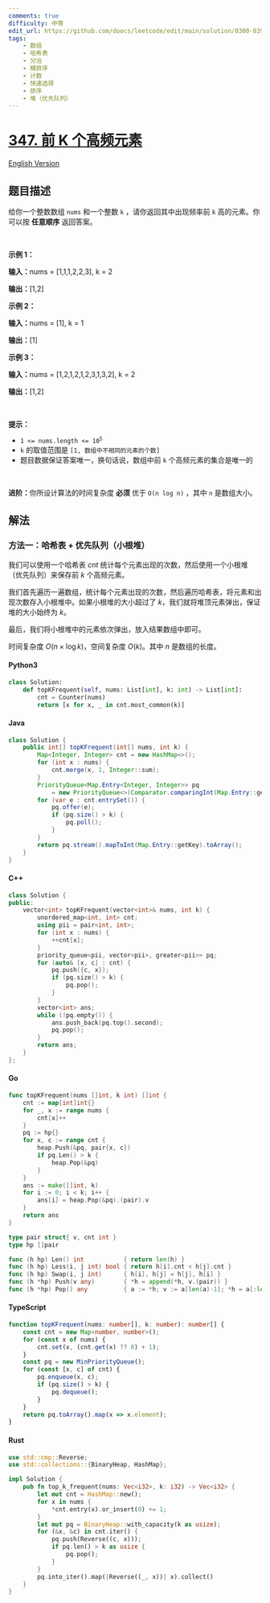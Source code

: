 ```yaml
---
comments: true
difficulty: 中等
edit_url: https://github.com/doocs/leetcode/edit/main/solution/0300-0399/0347.Top%20K%20Frequent%20Elements/README.md
tags:
    - 数组
    - 哈希表
    - 分治
    - 桶排序
    - 计数
    - 快速选择
    - 排序
    - 堆（优先队列）
---
```


<!-- problem:start -->

# [347. 前 K 个高频元素](https://leetcode.cn/problems/top-k-frequent-elements)

[English Version](/solution/0300-0399/0347.Top%20K%20Frequent%20Elements/README_EN.md)

## 题目描述

<!-- description:start -->

<p>给你一个整数数组 <code>nums</code> 和一个整数 <code>k</code> ，请你返回其中出现频率前 <code>k</code> 高的元素。你可以按 <strong>任意顺序</strong> 返回答案。</p>

<p>&nbsp;</p>

<p><strong class="example">示例 1：</strong></p>

<div class="example-block">
<p><span class="example-io"><b>输入：</b>nums = [1,1,1,2,2,3], k = 2</span></p>

<p><strong>输出：</strong><span class="example-io">[1,2]</span></p>
</div>

<p><strong class="example">示例 2：</strong></p>

<div class="example-block">
<p><span class="example-io"><b>输入：</b>nums = [1], k = 1</span></p>

<p><span class="example-io"><b>输出：</b>[1]</span></p>
</div>

<p><strong class="example">示例 3：</strong></p>

<div class="example-block">
<p><span class="example-io"><b>输入：</b>nums = [1,2,1,2,1,2,3,1,3,2], k = 2</span></p>

<p><strong>输出：</strong><span class="example-io">[1,2]</span></p>
</div>

<p>&nbsp;</p>

<p><strong>提示：</strong></p>

<ul>
	<li><code>1 &lt;= nums.length &lt;= 10<sup>5</sup></code></li>
	<li><code>k</code> 的取值范围是 <code>[1, 数组中不相同的元素的个数]</code></li>
	<li>题目数据保证答案唯一，换句话说，数组中前 <code>k</code> 个高频元素的集合是唯一的</li>
</ul>

<p>&nbsp;</p>

<p><strong>进阶：</strong>你所设计算法的时间复杂度 <strong>必须</strong> 优于 <code>O(n log n)</code> ，其中 <code>n</code><em>&nbsp;</em>是数组大小。</p>

<!-- description:end -->

## 解法

<!-- solution:start -->

### 方法一：哈希表 + 优先队列（小根堆）

我们可以使用一个哈希表 $\textit{cnt}$ 统计每个元素出现的次数，然后使用一个小根堆（优先队列）来保存前 $k$ 个高频元素。

我们首先遍历一遍数组，统计每个元素出现的次数，然后遍历哈希表，将元素和出现次数存入小根堆中。如果小根堆的大小超过了 $k$，我们就将堆顶元素弹出，保证堆的大小始终为 $k$。

最后，我们将小根堆中的元素依次弹出，放入结果数组中即可。

时间复杂度 $O(n \times \log k)$，空间复杂度 $O(k)$。其中 $n$ 是数组的长度。

<!-- tabs:start -->

#### Python3

```python
class Solution:
    def topKFrequent(self, nums: List[int], k: int) -> List[int]:
        cnt = Counter(nums)
        return [x for x, _ in cnt.most_common(k)]
```

#### Java

```java
class Solution {
    public int[] topKFrequent(int[] nums, int k) {
        Map<Integer, Integer> cnt = new HashMap<>();
        for (int x : nums) {
            cnt.merge(x, 1, Integer::sum);
        }
        PriorityQueue<Map.Entry<Integer, Integer>> pq
            = new PriorityQueue<>(Comparator.comparingInt(Map.Entry::getValue));
        for (var e : cnt.entrySet()) {
            pq.offer(e);
            if (pq.size() > k) {
                pq.poll();
            }
        }
        return pq.stream().mapToInt(Map.Entry::getKey).toArray();
    }
}
```

#### C++

```cpp
class Solution {
public:
    vector<int> topKFrequent(vector<int>& nums, int k) {
        unordered_map<int, int> cnt;
        using pii = pair<int, int>;
        for (int x : nums) {
            ++cnt[x];
        }
        priority_queue<pii, vector<pii>, greater<pii>> pq;
        for (auto& [x, c] : cnt) {
            pq.push({c, x});
            if (pq.size() > k) {
                pq.pop();
            }
        }
        vector<int> ans;
        while (!pq.empty()) {
            ans.push_back(pq.top().second);
            pq.pop();
        }
        return ans;
    }
};
```

#### Go

```go
func topKFrequent(nums []int, k int) []int {
	cnt := map[int]int{}
	for _, x := range nums {
		cnt[x]++
	}
	pq := hp{}
	for x, c := range cnt {
		heap.Push(&pq, pair{x, c})
		if pq.Len() > k {
			heap.Pop(&pq)
		}
	}
	ans := make([]int, k)
	for i := 0; i < k; i++ {
		ans[i] = heap.Pop(&pq).(pair).v
	}
	return ans
}

type pair struct{ v, cnt int }
type hp []pair

func (h hp) Len() int           { return len(h) }
func (h hp) Less(i, j int) bool { return h[i].cnt < h[j].cnt }
func (h hp) Swap(i, j int)      { h[i], h[j] = h[j], h[i] }
func (h *hp) Push(v any)        { *h = append(*h, v.(pair)) }
func (h *hp) Pop() any          { a := *h; v := a[len(a)-1]; *h = a[:len(a)-1]; return v }
```

#### TypeScript

```ts
function topKFrequent(nums: number[], k: number): number[] {
    const cnt = new Map<number, number>();
    for (const x of nums) {
        cnt.set(x, (cnt.get(x) ?? 0) + 1);
    }
    const pq = new MinPriorityQueue();
    for (const [x, c] of cnt) {
        pq.enqueue(x, c);
        if (pq.size() > k) {
            pq.dequeue();
        }
    }
    return pq.toArray().map(x => x.element);
}
```

#### Rust

```rust
use std::cmp::Reverse;
use std::collections::{BinaryHeap, HashMap};

impl Solution {
    pub fn top_k_frequent(nums: Vec<i32>, k: i32) -> Vec<i32> {
        let mut cnt = HashMap::new();
        for x in nums {
            *cnt.entry(x).or_insert(0) += 1;
        }
        let mut pq = BinaryHeap::with_capacity(k as usize);
        for (&x, &c) in cnt.iter() {
            pq.push(Reverse((c, x)));
            if pq.len() > k as usize {
                pq.pop();
            }
        }
        pq.into_iter().map(|Reverse((_, x))| x).collect()
    }
}
```

<!-- tabs:end -->

<!-- solution:end -->

<!-- problem:end -->
